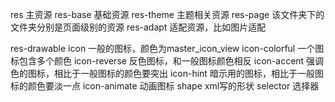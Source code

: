 res 主资源
res-base 基础资源
res-theme 主题相关资源
res-page 该文件夹下的文件夹分别是页面级别的资源
res-adapt 适配资源，比如图片适配

res-drawable
  icon 一般的图标，颜色为master_icon_view
  icon-colorful 一个图标包含多个颜色
  icon-reverse 反色图标，和一般图标颜色相反
  icon-accent 强调色的图标，相比于一般图标的颜色要突出
  icon-hint 暗示用的图标，相比于一般图标的颜色要淡一点
  icon-animate 动画图标
  shape xml写的形状
  selector 选择器
  